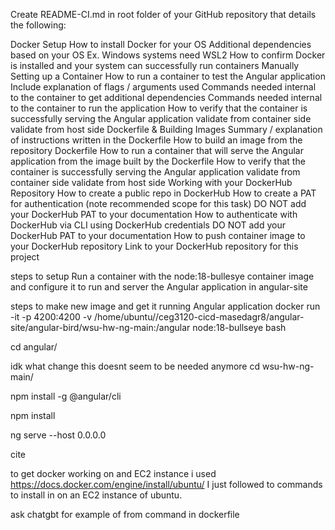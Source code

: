 Create README-CI.md in root folder of your GitHub repository that details the following:

Docker Setup
How to install Docker for your OS
Additional dependencies based on your OS
Ex. Windows systems need WSL2
How to confirm Docker is installed and your system can successfully run containers
Manually Setting up a Container
How to run a container to test the Angular application
Include explanation of flags / arguments used
Commands needed internal to the container to get additional dependencies
Commands needed internal to the container to run the application
How to verify that the container is successfully serving the Angular application
validate from container side
validate from host side
Dockerfile & Building Images
Summary / explanation of instructions written in the Dockerfile
How to build an image from the repository Dockerfile
How to run a container that will serve the Angular application from the image built by the Dockerfile
How to verify that the container is successfully serving the Angular application
validate from container side
validate from host side
Working with your DockerHub Repository
How to create a public repo in DockerHub
How to create a PAT for authentication (note recommended scope for this task)
DO NOT add your DockerHub PAT to your documentation
How to authenticate with DockerHub via CLI using DockerHub credentials
DO NOT add your DockerHub PAT to your documentation
How to push container image to your DockerHub repository
Link to your DockerHub repository for this project


steps to setup Run a container with the node:18-bullesye container image and configure it to run and server the Angular application in angular-site

steps to make new image and get it running Angular application
docker run -it -p 4200:4200 -v /home/ubuntu//ceg3120-cicd-masedagr8/angular-site/angular-bird/wsu-hw-ng-main:/angular node:18-bullseye bash

cd angular/

idk what change this doesnt seem to be needed anymore
cd wsu-hw-ng-main/

npm install -g @angular/cli

npm install

ng serve --host 0.0.0.0


cite

to get docker working on and EC2 instance i used https://docs.docker.com/engine/install/ubuntu/ 
I just followed to commands to install in on an EC2 instance of ubuntu.

ask chatgbt for example of from command in dockerfile

